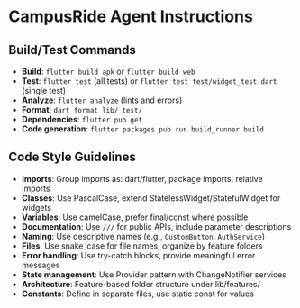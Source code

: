 # CampusRide Agent Instructions

## Build/Test Commands
- **Build**: `flutter build apk` or `flutter build web`
- **Test**: `flutter test` (all tests) or `flutter test test/widget_test.dart` (single test)
- **Analyze**: `flutter analyze` (lints and errors)
- **Format**: `dart format lib/ test/`
- **Dependencies**: `flutter pub get`
- **Code generation**: `flutter packages pub run build_runner build`

## Code Style Guidelines
- **Imports**: Group imports as: dart/flutter, package imports, relative imports
- **Classes**: Use PascalCase, extend StatelessWidget/StatefulWidget for widgets
- **Variables**: Use camelCase, prefer final/const where possible
- **Documentation**: Use `///` for public APIs, include parameter descriptions
- **Naming**: Use descriptive names (e.g., `CustomButton`, `AuthService`)
- **Files**: Use snake_case for file names, organize by feature folders
- **Error handling**: Use try-catch blocks, provide meaningful error messages
- **State management**: Use Provider pattern with ChangeNotifier services
- **Architecture**: Feature-based folder structure under lib/features/
- **Constants**: Define in separate files, use static const for values

